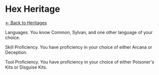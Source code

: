 # Hex Heritage

[<- Back to Heritages](index.md)



Languages. You know Common, Sylvan, and one other language of your choice.

Skill Proficiency. You have proficiency in your choice of either Arcana or Deception.

Tool Proficiency. You have proficiency in your choice of either Poisoner's Kits or Disguise Kits.